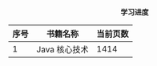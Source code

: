 <center><b>学习进度</b></center>

| 序号 | 书籍名称      | 当前页数 |
| ---- | ------------- | -------- |
| 1    | Java 核心技术 | 1414     |

